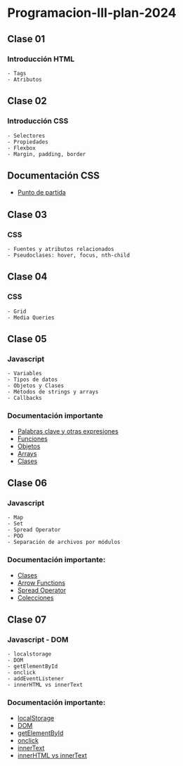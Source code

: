 # Programacion-III-plan-2024

## Clase 01

### Introducción HTML
    - Tags
    - Atributos

## Clase 02

### Introducción CSS
    - Selectores
    - Propiedades
    - Flexbox
    - Margin, padding, border 

## Documentación CSS

- [Punto de partida](https://developer.mozilla.org/es/docs/Learn/Getting_started_with_the_web/CSS_basics)


## Clase 03

### CSS
    - Fuentes y atributos relacionados
    - Pseudoclases: hover, focus, nth-child


## Clase 04

### CSS
    - Grid
    - Media Queries

## Clase 05

### Javascript
    - Variables
    - Tipos de datos
    - Objetos y Clases
    - Métodos de strings y arrays
    - Callbacks

### Documentación importante

- [Palabras clave y otras expresiones](https://developer.mozilla.org/es/docs/Web/JavaScript/Reference/Operators)
- [Funciones](https://developer.mozilla.org/es/docs/Web/JavaScript/Reference/Functions)
- [Objetos](https://developer.mozilla.org/es/docs/Web/JavaScript/Guide/Working_with_objects)
- [Arrays](https://developer.mozilla.org/es/docs/Web/JavaScript/Reference/Global_Objects/Array)
- [Clases](https://developer.mozilla.org/es/docs/Web/JavaScript/Reference/Classes)


## Clase 06

### Javascript
    - Map
    - Set
    - Spread Operator
    - POO
    - Separación de archivos por módulos

### Documentación importante:

- [Clases](https://developer.mozilla.org/es/docs/Web/JavaScript/Reference/Classes)
- [Arrow Functions](https://developer.mozilla.org/es/docs/Web/JavaScript/Reference/Functions/Arrow_functions)
- [Spread Operator](https://developer.mozilla.org/es/docs/Web/JavaScript/Reference/Operators/Spread_syntax)
- [Colecciones](https://developer.mozilla.org/es/docs/Web/JavaScript/Guide/Keyed_collections)

## Clase 07

### Javascript - DOM
    - localstorage
    - DOM
    - getElementById
    - onclick
    - addEventListener
    - innerHTML vs innerText

### Documentación importante:

- [localStorage](https://developer.mozilla.org/es/docs/Web/API/Window/localStorage)
- [DOM](https://developer.mozilla.org/es/docs/Glossary/DOM)
- [getElementById](https://developer.mozilla.org/es/docs/Web/API/Document/getElementById)
- [onclick](https://www.w3schools.com/jsref/event_onclick.asp)
- [innerText](https://developer.mozilla.org/en-US/docs/Web/API/HTMLElement/innerText)
- [innerHTML vs innerText](https://www.freecodecamp.org/news/innerhtml-vs-innertext-vs-textcontent/)
